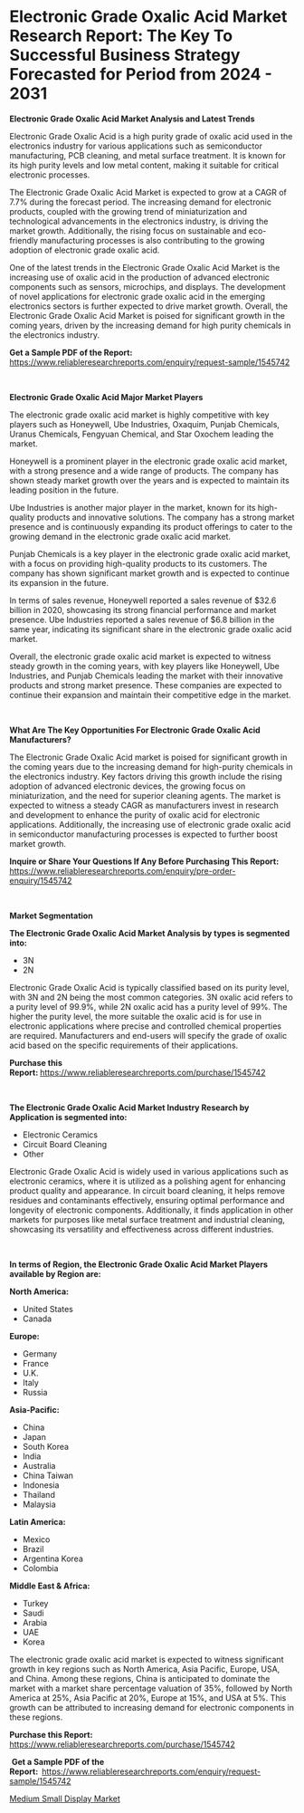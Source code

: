 <p><h1>Electronic Grade Oxalic Acid Market Research Report: The Key To Successful Business Strategy Forecasted for Period from 2024 - 2031</h1></p><p><strong>Electronic Grade Oxalic Acid Market Analysis and Latest Trends</strong></p>
<p><p>Electronic Grade Oxalic Acid is a high purity grade of oxalic acid used in the electronics industry for various applications such as semiconductor manufacturing, PCB cleaning, and metal surface treatment. It is known for its high purity levels and low metal content, making it suitable for critical electronic processes.</p><p>The Electronic Grade Oxalic Acid Market is expected to grow at a CAGR of 7.7% during the forecast period. The increasing demand for electronic products, coupled with the growing trend of miniaturization and technological advancements in the electronics industry, is driving the market growth. Additionally, the rising focus on sustainable and eco-friendly manufacturing processes is also contributing to the growing adoption of electronic grade oxalic acid.</p><p>One of the latest trends in the Electronic Grade Oxalic Acid Market is the increasing use of oxalic acid in the production of advanced electronic components such as sensors, microchips, and displays. The development of novel applications for electronic grade oxalic acid in the emerging electronics sectors is further expected to drive market growth. Overall, the Electronic Grade Oxalic Acid Market is poised for significant growth in the coming years, driven by the increasing demand for high purity chemicals in the electronics industry.</p></p>
<p><strong>Get a Sample PDF of the Report:&nbsp;</strong> <a href="https://www.reliableresearchreports.com/enquiry/request-sample/1545742">https://www.reliableresearchreports.com/enquiry/request-sample/1545742</a></p>
<p>&nbsp;</p>
<p><strong>Electronic Grade Oxalic Acid Major Market Players</strong></p>
<p><p>The electronic grade oxalic acid market is highly competitive with key players such as Honeywell, Ube Industries, Oxaquim, Punjab Chemicals, Uranus Chemicals, Fengyuan Chemical, and Star Oxochem leading the market. </p><p>Honeywell is a prominent player in the electronic grade oxalic acid market, with a strong presence and a wide range of products. The company has shown steady market growth over the years and is expected to maintain its leading position in the future. </p><p>Ube Industries is another major player in the market, known for its high-quality products and innovative solutions. The company has a strong market presence and is continuously expanding its product offerings to cater to the growing demand in the electronic grade oxalic acid market. </p><p>Punjab Chemicals is a key player in the electronic grade oxalic acid market, with a focus on providing high-quality products to its customers. The company has shown significant market growth and is expected to continue its expansion in the future.</p><p>In terms of sales revenue, Honeywell reported a sales revenue of $32.6 billion in 2020, showcasing its strong financial performance and market presence. Ube Industries reported a sales revenue of $6.8 billion in the same year, indicating its significant share in the electronic grade oxalic acid market.</p><p>Overall, the electronic grade oxalic acid market is expected to witness steady growth in the coming years, with key players like Honeywell, Ube Industries, and Punjab Chemicals leading the market with their innovative products and strong market presence. These companies are expected to continue their expansion and maintain their competitive edge in the market.</p></p>
<p>&nbsp;</p>
<p><strong>What Are The Key Opportunities For Electronic Grade Oxalic Acid Manufacturers?</strong></p>
<p><p>The Electronic Grade Oxalic Acid market is poised for significant growth in the coming years due to the increasing demand for high-purity chemicals in the electronics industry. Key factors driving this growth include the rising adoption of advanced electronic devices, the growing focus on miniaturization, and the need for superior cleaning agents. The market is expected to witness a steady CAGR as manufacturers invest in research and development to enhance the purity of oxalic acid for electronic applications. Additionally, the increasing use of electronic grade oxalic acid in semiconductor manufacturing processes is expected to further boost market growth.</p></p>
<p><strong>Inquire or Share Your Questions If Any Before Purchasing This Report:</strong> <a href="https://www.reliableresearchreports.com/enquiry/pre-order-enquiry/1545742">https://www.reliableresearchreports.com/enquiry/pre-order-enquiry/1545742</a></p>
<p>&nbsp;</p>
<p><strong>Market Segmentation</strong></p>
<p><strong>The Electronic Grade Oxalic Acid Market Analysis by types is segmented into:</strong></p>
<p><ul><li>3N</li><li>2N</li></ul></p>
<p><p>Electronic Grade Oxalic Acid is typically classified based on its purity level, with 3N and 2N being the most common categories. 3N oxalic acid refers to a purity level of 99.9%, while 2N oxalic acid has a purity level of 99%. The higher the purity level, the more suitable the oxalic acid is for use in electronic applications where precise and controlled chemical properties are required. Manufacturers and end-users will specify the grade of oxalic acid based on the specific requirements of their applications.</p></p>
<p><strong>Purchase this Report:&nbsp;</strong><a href="https://www.reliableresearchreports.com/purchase/1545742">https://www.reliableresearchreports.com/purchase/1545742</a></p>
<p>&nbsp;</p>
<p><strong>The Electronic Grade Oxalic Acid Market Industry Research by Application is segmented into:</strong></p>
<p><ul><li>Electronic Ceramics</li><li>Circuit Board Cleaning</li><li>Other</li></ul></p>
<p><p>Electronic Grade Oxalic Acid is widely used in various applications such as electronic ceramics, where it is utilized as a polishing agent for enhancing product quality and appearance. In circuit board cleaning, it helps remove residues and contaminants effectively, ensuring optimal performance and longevity of electronic components. Additionally, it finds application in other markets for purposes like metal surface treatment and industrial cleaning, showcasing its versatility and effectiveness across different industries.</p></p>
<p>&nbsp;</p>
<p><strong>In terms of Region, the Electronic Grade Oxalic Acid Market Players available by Region are:</strong></p>
<p>
    <p> <strong> North America: </strong>
        <ul>
            <li>United States</li>
            <li>Canada</li>
        </ul>
        </p> 
    <p> <strong> Europe: </strong>
        <ul>
            <li>Germany</li>
            <li>France</li>
            <li>U.K.</li>
            <li>Italy</li>
            <li>Russia</li>
        </ul>
        </p> 
    <p> <strong> Asia-Pacific: </strong>
        <ul>
            <li>China</li>
            <li>Japan</li>
            <li>South Korea</li>
            <li>India</li>
            <li>Australia</li>
            <li>China Taiwan</li>
            <li>Indonesia</li>
            <li>Thailand</li>
            <li>Malaysia</li>
        </ul>
        </p> 
    <p> <strong> Latin America: </strong>
        <ul>
            <li>Mexico</li>
            <li>Brazil</li>
            <li>Argentina Korea</li>
            <li>Colombia</li>
        </ul>
        </p> 
    <p> <strong> Middle East & Africa: </strong>
        <ul>
            <li>Turkey</li>
            <li>Saudi</li>
            <li>Arabia</li>
            <li>UAE</li>
            <li>Korea</li>
        </ul>
    </p>
    </p>
<p><p>The electronic grade oxalic acid market is expected to witness significant growth in key regions such as North America, Asia Pacific, Europe, USA, and China. Among these regions, China is anticipated to dominate the market with a market share percentage valuation of 35%, followed by North America at 25%, Asia Pacific at 20%, Europe at 15%, and USA at 5%. This growth can be attributed to increasing demand for electronic components in these regions.</p></p>
<p><strong>Purchase this Report: </strong><a href="https://www.reliableresearchreports.com/purchase/1545742">https://www.reliableresearchreports.com/purchase/1545742</a></p>
<p>&nbsp;<strong>Get a Sample PDF of the Report:&nbsp;&nbsp;</strong><a href="https://www.reliableresearchreports.com/enquiry/request-sample/1545742">https://www.reliableresearchreports.com/enquiry/request-sample/1545742</a></p>
<p><strong></strong></p>
<p><p><a href="https://bubble-tree-ea4.notion.site/Insights-into-Medium-Small-Display-Market-Size-Analysing-Market-Share-Trends-and-Growth-from-2024-dd6a819b1cd942669ac6f637d2f3b119">Medium Small Display Market</a></p></p>